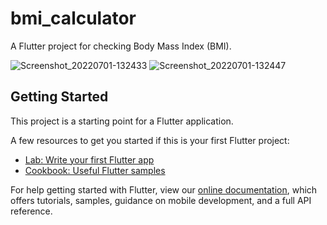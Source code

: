 # bmi_calculator

A Flutter project for checking Body Mass Index (BMI).

![Screenshot_20220701-132433](https://user-images.githubusercontent.com/89572264/176897013-e520f1b0-7cc9-4b06-8960-e5325cfdd54a.jpg)
![Screenshot_20220701-132447](https://user-images.githubusercontent.com/89572264/176897041-e61a001d-15d6-4082-9bd8-00e582ac3b93.jpg)

## Getting Started

This project is a starting point for a Flutter application.

A few resources to get you started if this is your first Flutter project:

- [Lab: Write your first Flutter app](https://flutter.dev/docs/get-started/codelab)
- [Cookbook: Useful Flutter samples](https://flutter.dev/docs/cookbook)

For help getting started with Flutter, view our
[online documentation](https://flutter.dev/docs), which offers tutorials,
samples, guidance on mobile development, and a full API reference.
